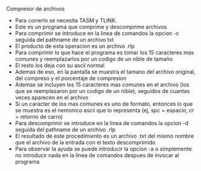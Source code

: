 Compresor de archivos
<ul>
  <li>Para correrlo se necesita TASM y TLINK.</li>
<li>Este es un programa que comprime y descomprime archivos </li>
<li>Para comprimir se introduce en la linea de comandos la opcion -c seguida del pathname de un archivo txt</li>
<li>El producto de esta operacion es un archivo .rlp</li>
<li>Para comprimir lo que hace el programa es tomar los 15 caracteres mas comunes y reemplazarlos por un codigo de un nible de tamaño</li>
<li>El resto los deja con su ascii normal</li>
<li>Ademas de eso, en la pantalla se muestra el tamano del archivo original, del compreso y el porcentaje de compresion</li>
<li>Ademas se incluyen los 15 caracteres mas comunes en el archivo (los que se reemplazaron por un codigo de un nible), seguidos de cuantas veces aparecen en el archivo</li>
<li>Si un caracter de los mas comunes es uno de formato, entonces lo que se muestra es el nemonico ascii que lo representa (ej, spc = espacio, cr = retorno de carro)</li>
<li>Para descomprimir se introduce en la linea de comandos la opcion -d seguida del pathname de un archivo .rlp </li>
<li>El resultado de este procedimiento es un archivo .txt del mismo nombre que el archivo de la entrada con el texto descomprimido</li>
<li>Para observar la ayuda se puede introducir la opcion -a o simplemente no introducir nada en la linea de comandos despues de invocar al programa</li>
 </ul>
